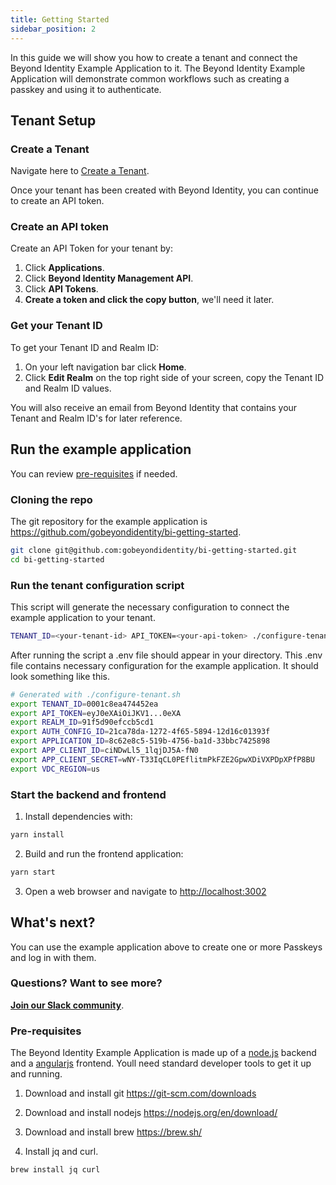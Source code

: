 ```yaml
---
title: Getting Started
sidebar_position: 2
---
```

In this guide we will show you how to create a tenant and connect the Beyond Identity Example Application to it. The Beyond Identity Example Application will demonstrate common workflows such as creating a passkey and using it to authenticate.

## Tenant Setup

### Create a Tenant
Navigate here to [Create a Tenant](https://www.beyondidentity.com/developers/signup).

Once your tenant has been created with Beyond Identity, you can continue to create an API token. 

### Create an API token
Create an API Token for your tenant by: 

1. Click **Applications**.
2. Click **Beyond Identity Management API**.
3. Click **API Tokens**.
4. **Create a token and click the copy button**, we'll need it later. 

### Get your Tenant ID
To get your Tenant ID and Realm ID: 

1. On your left navigation bar click **Home**. 
2. Click **Edit Realm** on the top right side of your screen, copy the Tenant ID and Realm ID values. 

You will also receive an email from Beyond Identity that contains your Tenant and Realm ID's for later reference.

## Run the example application

You can review [pre-requisites](#pre-requisites) if needed. 

### Cloning the repo

The git repository for the example application is https://github.com/gobeyondidentity/bi-getting-started.

``` bash
git clone git@github.com:gobeyondidentity/bi-getting-started.git
cd bi-getting-started
```

### Run the tenant configuration script

This script will generate the necessary configuration to connect the example application to your tenant. 
``` bash
TENANT_ID=<your-tenant-id> API_TOKEN=<your-api-token> ./configure-tenant.sh
```
After running the script a .env file should appear in your directory. This .env file contains necessary configuration for the example application. It should look something like this.
``` bash
# Generated with ./configure-tenant.sh
export TENANT_ID=0001c8ea474452ea
export API_TOKEN=eyJ0eXAiOiJKV1...0eXA
export REALM_ID=91f5d90efccb5cd1
export AUTH_CONFIG_ID=21ca78da-1272-4f65-5894-12d16c01393f
export APPLICATION_ID=8c62e8c5-519b-4756-ba1d-33bbc7425898
export APP_CLIENT_ID=ciNDwLl5_1lqjDJ5A-fN0
export APP_CLIENT_SECRET=wNY-T33IqCL0PEflitmPkFZE2GpwXDiVXPDpXPfP8BU
export VDC_REGION=us
```

### Start the backend and frontend
1. Install dependencies with:
``` bash
yarn install
```

2. Build and run the frontend application:
``` bash
yarn start
```

3. Open a web browser and navigate to [http://localhost:3002](http://localhost:3002)

## What's next? 

You can use the example application above to create one or more Passkeys and log in with them. 

### Questions? Want to see more?

**[Join our Slack community](https://join.slack.com/t/byndid/shared_invite/zt-1anns8n83-NQX4JvW7coi9dksADxgeBQ)**.

### Pre-requisites
The Beyond Identity Example Application is made up of a [node.js](https://nodejs.org) backend and a [angularjs](https://angular.io/) frontend. Youll need standard developer tools to get it up and running.

1. Download and install git https://git-scm.com/downloads

2. Download and install nodejs https://nodejs.org/en/download/

3. Download and install brew https://brew.sh/

4. Install jq and curl. 
``` bash
brew install jq curl
```


